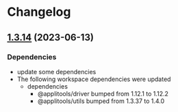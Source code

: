 # Changelog

## [1.3.14](https://github.com/applitools/eyes.sdk.javascript1/compare/js/spec-driver-playwright-v1.3.13...js/spec-driver-playwright@1.3.14) (2023-06-13)


### Dependencies

* update some dependencies
* The following workspace dependencies were updated
  * dependencies
    * @applitools/driver bumped from 1.12.1 to 1.12.2
    * @applitools/utils bumped from 1.3.37 to 1.4.0
